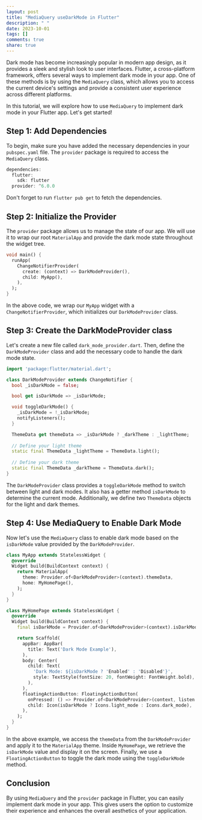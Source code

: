 ```yaml
---
layout: post
title: "MediaQuery useDarkMode in Flutter"
description: " "
date: 2023-10-01
tags: []
comments: true
share: true
---
```


Dark mode has become increasingly popular in modern app design, as it provides a sleek and stylish look to user interfaces. Flutter, a cross-platform framework, offers several ways to implement dark mode in your app. One of these methods is by using the `MediaQuery` class, which allows you to access the current device's settings and provide a consistent user experience across different platforms.

In this tutorial, we will explore how to use `MediaQuery` to implement dark mode in your Flutter app. Let's get started!

## Step 1: Add Dependencies

To begin, make sure you have added the necessary dependencies in your `pubspec.yaml` file. The `provider` package is required to access the `MediaQuery` class.

```dart
dependencies:
  flutter:
    sdk: flutter
  provider: ^6.0.0
```

Don't forget to run `flutter pub get` to fetch the dependencies.

## Step 2: Initialize the Provider

The `provider` package allows us to manage the state of our app. We will use it to wrap our root `MaterialApp` and provide the dark mode state throughout the widget tree.

```dart
void main() {
  runApp(
    ChangeNotifierProvider(
      create: (context) => DarkModeProvider(),
      child: MyApp(),
    ),
  );
}
```

In the above code, we wrap our `MyApp` widget with a `ChangeNotifierProvider`, which initializes our `DarkModeProvider` class.

## Step 3: Create the DarkModeProvider class

Let's create a new file called `dark_mode_provider.dart`. Then, define the `DarkModeProvider` class and add the necessary code to handle the dark mode state.

```dart
import 'package:flutter/material.dart';

class DarkModeProvider extends ChangeNotifier {
  bool _isDarkMode = false;

  bool get isDarkMode => _isDarkMode;

  void toggleDarkMode() {
    _isDarkMode = !_isDarkMode;
    notifyListeners();
  }

  ThemeData get themeData => _isDarkMode ? _darkTheme : _lightTheme;
  
  // Define your light theme
  static final ThemeData _lightTheme = ThemeData.light();
  
  // Define your dark theme
  static final ThemeData _darkTheme = ThemeData.dark();
}
```

The `DarkModeProvider` class provides a `toggleDarkMode` method to switch between light and dark modes. It also has a getter method `isDarkMode` to determine the current mode. Additionally, we define two `ThemeData` objects for the light and dark themes.

## Step 4: Use MediaQuery to Enable Dark Mode

Now let's use the `MediaQuery` class to enable dark mode based on the `isDarkMode` value provided by the `DarkModeProvider`.

```dart
class MyApp extends StatelessWidget {
  @override
  Widget build(BuildContext context) {
    return MaterialApp(
      theme: Provider.of<DarkModeProvider>(context).themeData,
      home: MyHomePage(),
    );
  }
}

class MyHomePage extends StatelessWidget {
  @override
  Widget build(BuildContext context) {
    final isDarkMode = Provider.of<DarkModeProvider>(context).isDarkMode;

    return Scaffold(
      appBar: AppBar(
        title: Text('Dark Mode Example'),
      ),
      body: Center(
        child: Text(
          'Dark Mode: ${isDarkMode ? 'Enabled' : 'Disabled'}',
          style: TextStyle(fontSize: 20, fontWeight: FontWeight.bold),
        ),
      ),
      floatingActionButton: FloatingActionButton(
        onPressed: () => Provider.of<DarkModeProvider>(context, listen: false).toggleDarkMode(),
        child: Icon(isDarkMode ? Icons.light_mode : Icons.dark_mode),
      ),
    );
  }
}
```

In the above example, we access the `themeData` from the `DarkModeProvider` and apply it to the `MaterialApp` theme. Inside `MyHomePage`, we retrieve the `isDarkMode` value and display it on the screen. Finally, we use a `FloatingActionButton` to toggle the dark mode using the `toggleDarkMode` method.

## Conclusion

By using `MediaQuery` and the `provider` package in Flutter, you can easily implement dark mode in your app. This gives users the option to customize their experience and enhances the overall aesthetics of your application.